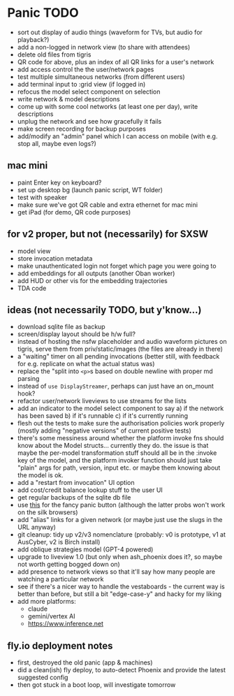 # Panic TODO

- sort out display of audio things (waveform for TVs, but audio for playback?)
- add a non-logged in network view (to share with attendees)
- delete old files from tigris
- QR code for above, plus an index of all QR links for a user's network
- add access control the the user/network pages
- test multiple simultaneous networks (from different users)
- add terminal input to :grid view (if logged in)
- refocus the model select component on selection
- write network & model descriptions
- come up with some cool networks (at least one per day), write descriptions
- unplug the network and see how gracefully it fails
- make screen recording for backup purposes
- add/modify an "admin" panel which I can access on mobile (with e.g. stop all,
  maybe even logs?)

## mac mini

- paint Enter key on keyboard?
- set up desktop bg (launch panic script, WT folder)
- test with speaker
- make sure we've got QR cable and extra ethernet for mac mini
- get iPad (for demo, QR code purposes)

## for v2 proper, but not (necessarily) for SXSW

- model view
- store invocation metadata
- make unauthenticated login not forget which page you were going to
- add embeddings for all outputs (another Oban worker)
- add HUD or other vis for the embedding trajectories
- TDA code

## ideas (not necessarily TODO, but y'know...)

- download sqlite file as backup
- screen/display layout should be h/w full?
- instead of hosting the nsfw placeholder and audio waveform pictures on tigris,
  serve them from priv/static/images (the files are already in there)
- a "waiting" timer on all pending invocations (better still, with feedback for
  e.g. replicate on what the actual status was)
- replace the "split into `<p>`s based on double newline with proper md parsing
- instead of `use DisplayStreamer`, perhaps can just have an on_mount hook?
- refactor user/network liveviews to use streams for the lists
- add an indicator to the model select component to say a) if the network has
  been saved b) if it's runnable c) if it's currently running
- flesh out the tests to make sure the authorisation policies work properly
  (mostly adding "negative versions" of current positive tests)
- there's some messiness around whether the platform invoke fns should know
  about the Model structs... currently they do. the issue is that maybe the
  per-model transformation stuff should all be in the :invoke key of the model,
  and the platform invoker function should just take "plain" args for path,
  version, input etc. or maybe them knowing about the model is ok.
- add a "restart from invocation" UI option
- add cost/credit balance lookup stuff to the user UI
- get regular backups of the sqlite db file
- use [this](https://ryanmulligan.dev/blog/css-property-new-style/) for the
  fancy panic button (although the latter probs won't work on the silk browsers)
- add "alias" links for a given network (or maybe just use the slugs in the URL
  anyway)
- git cleanup: tidy up v2/v3 nomenclature (probably: v0 is prototype, v1 at
  AusCyber, v2 is Birch install)
- add oblique strategies model (GPT-4 powered)
- upgrade to liveview 1.0 (but only when ash_phoenix does it?, so maybe not
  worth getting bogged down on)
- add presence to network views so that it'll say how many people are watching a
  particular network
- see if there's a nicer way to handle the vestaboards - the current way is
  better than before, but still a bit "edge-case-y" and hacky for my liking
- add more platforms:
  - claude
  - gemini/vertex AI
  - https://www.inference.net

## fly.io deployment notes

- first, destroyed the old panic (app & machines)
- did a clean(ish) fly deploy, to auto-detect Phoenix and provide the latest
  suggested config
- then got stuck in a boot loop, will investigate tomorrow
